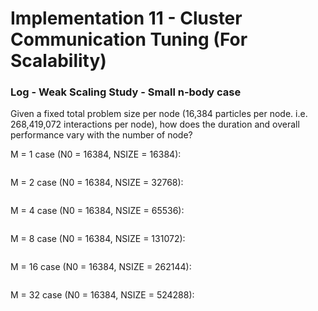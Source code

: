 # Implementation 11 - Cluster Communication Tuning (For Scalability)

### Log - Weak Scaling Study - Small n-body case

Given a fixed total problem size per node (16,384 particles per node. i.e. 268,419,072 interactions per node), how does the duration and overall performance vary with the number of node?


M = 1 case (N0 = 16384, NSIZE = 16384):

```

```

M = 2 case (N0 = 16384, NSIZE = 32768):

```

```

M = 4 case (N0 = 16384, NSIZE = 65536):

```

```


M = 8 case (N0 = 16384, NSIZE = 131072):

```

```

M = 16 case (N0 = 16384, NSIZE = 262144):

```

```

M = 32 case (N0 = 16384, NSIZE = 524288):

```

```
